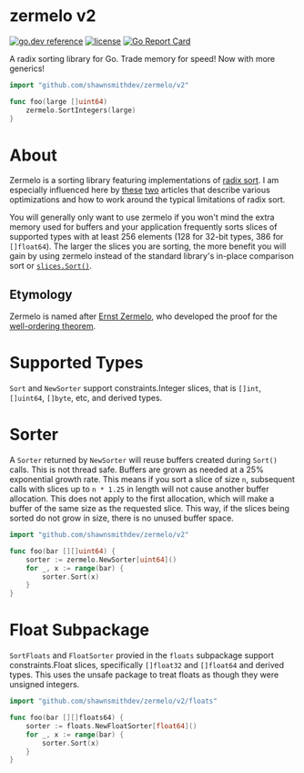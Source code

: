 zermelo v2 
=========
[![go.dev reference](https://img.shields.io/badge/go.dev-reference-007d9c?logo=go&logoColor=white&style=flat-square)](https://pkg.go.dev/github.com/shawnsmithdev/zermelo)
[![license](http://img.shields.io/badge/license-MIT-red.svg?style=flat)](https://raw.githubusercontent.com/shawnsmithdev/zermelo/master/LICENSE)
[![Go Report Card](https://goreportcard.com/badge/github.com/shawnsmithdev/zermelo)](https://goreportcard.com/report/github.com/shawnsmithdev/zermelo)

A radix sorting library for Go.  Trade memory for speed! Now with more generics!

```go
import "github.com/shawnsmithdev/zermelo/v2"

func foo(large []uint64)
    zermelo.SortIntegers(large)
}
```

About
=====

Zermelo is a sorting library featuring implementations of 
[radix sort](https://en.wikipedia.org/wiki/Radix_sort "Radix Sort"). I am especially influenced here by 
[these](http://codercorner.com/RadixSortRevisited.htm "Radix Sort Revisited") 
[two](http://stereopsis.com/radix.html "Radix Tricks") articles that describe various optimizations and how to work
around the typical limitations of radix sort.

You will generally only want to use zermelo if you won't mind the extra memory used for buffers and your application
frequently sorts slices of supported types with at least 256 elements (128 for 32-bit types, 386 for `[]float64`).
The larger the slices you are sorting, the more benefit you will gain by using zermelo instead of the standard library's
in-place comparison sort or [`slices.Sort()`](https://pkg.go.dev/golang.org/x/exp/slices#Sort).

Etymology
---------
Zermelo is named after [Ernst Zermelo](http://en.wikipedia.org/wiki/Ernst_Zermelo), who developed the proof for the
[well-ordering theorem](https://en.wikipedia.org/wiki/Well-ordering_theorem).

Supported Types
===============
`Sort` and `NewSorter` support constraints.Integer slices,
that is `[]int`, `[]uint64`, `[]byte`, etc, and derived types.


Sorter
======

A `Sorter` returned by `NewSorter` will reuse buffers created during `Sort()` calls. This is not thread safe.
Buffers are grown as needed at a 25% exponential growth rate.  This means if you sort a slice of size `n`,
subsequent calls with slices up to `n * 1.25` in length will not cause another buffer allocation. This does not apply
to the first allocation, which will make a buffer of the same size as the requested slice. This way, if the slices being
sorted do not grow in size, there is no unused buffer space.

```go
import "github.com/shawnsmithdev/zermelo/v2"

func foo(bar [][]uint64) {
    sorter := zermelo.NewSorter[uint64]()
    for _, x := range(bar) {
        sorter.Sort(x)
    }
}

```

Float Subpackage
================
`SortFloats` and `FloatSorter` provied in the `floats` subpackage support constraints.Float slices,
specifically `[]float32` and `[]float64` and derived types.
This uses the unsafe package to treat floats as though they were unsigned integers.

```go
import "github.com/shawnsmithdev/zermelo/v2/floats"

func foo(bar [][]floats64) {
    sorter := floats.NewFloatSorter[float64]()
    for _, x := range(bar) {
        sorter.Sort(x)
    }
}
```
